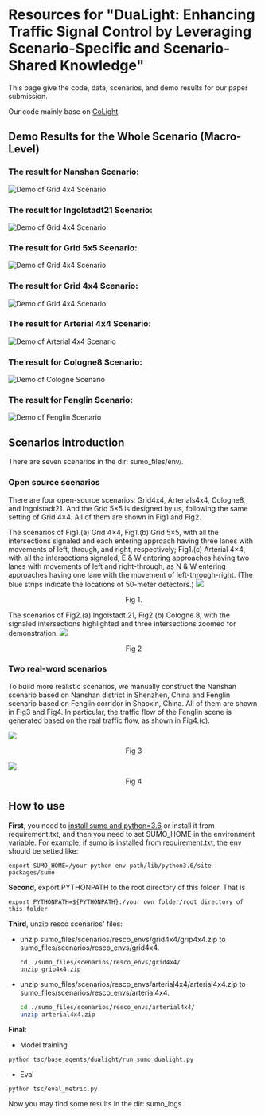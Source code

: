 # Resources for "DuaLight: Enhancing Traffic Signal Control by Leveraging Scenario-Specific and Scenario-Shared Knowledge"

This page give the code, data, scenarios, and demo results for our paper submission.

Our code mainly base on [CoLight](https://github.com/wingsweihua/colight)
<!-- ## Updated: Demo Results for Zoomed Single Intersection (Micro-Level)

### The result for Arterial 4x4 Scenario:

![Demo of Arterial 4x4 Scenario](https://github.com/AnonymousIDforSubmission/GESA/blob/main/demo_final/arterial4x4_single_intersection.gif?raw=true)
> As shown above, the Arterial 4x4 has quite high traffic volume, especially in the selected intersection: both FTC and GESA-Single get quite long traffic queues in the West and South entering approaches, and FTC also has a long queue in the North approach. However, our GESA could promptly and dynamically release the traffic jam.


### The result for Cologne 8 Scenario:

![Demo of Cologne 8 Scenario](https://github.com/AnonymousIDforSubmission/GESA/blob/main/demo_final/cologne8_single_intersection.gif?raw=true)
> As shown in the demo, the North entering approach has quite high traffic inflow, and all the benchmarks could not release the flow on time, resulting in a long queue. Our GESA could release the jam timely.


### The result for Fenglin Scenario:

![Demo of Fenglin Scenario](https://github.com/AnonymousIDforSubmission/GESA/blob/main/demo_final/fenglin_single_intersection.gif?raw=true)
> As mentioned in the paper, Fenglin is a corridor with an East-West main road. As shown in the demo, high volume of traffic flow concentrated in the middle through-lane of the East entering approach, resulting in the traffic jam in the benchmark methods. MaxPressure and GESA have fewer jams than MPLight in that lane, and GESA has fewer accumulated vehicles on other lanes. -->


## Demo Results for the Whole Scenario (Macro-Level)

### The result for Nanshan Scenario:

![Demo of Grid 4x4 Scenario](demo/osm_full.gif)

### The result for Ingolstadt21 Scenario:

![Demo of Grid 4x4 Scenario](demo/ing_full.gif)

### The result for Grid 5x5 Scenario:

![Demo of Grid 4x4 Scenario](demo/grid5_full.gif)

### The result for Grid 4x4 Scenario:

![Demo of Grid 4x4 Scenario](demo/grid4_full.gif)

### The result for Arterial 4x4 Scenario:

![Demo of Arterial 4x4 Scenario](demo/art_full.gif)

### The result for Cologne8 Scenario:

![Demo of Cologne Scenario](demo/col_full.gif)

### The result for Fenglin Scenario:

![Demo of Fenglin Scenario](demo/fenglin_full.gif)


## Scenarios introduction
There are seven scenarios in the dir: sumo_files/env/.

### Open source scenarios 
There are four open-source scenarios: Grid4x4, Arterials4x4, Cologne8, and Ingolstadt21. And the Grid 5×5 is designed by us, following the same setting of Grid 4×4. All of them are shown in Fig1 and Fig2.

The scenarios of Fig1.(a) Grid 4×4, Fig1.(b) Grid 5×5, with all the intersections signaled and each entering approach having three lanes with movements of left, through, and right, respectively; Fig1.(c) Arterial 4×4, with all the intersections signaled, E & W entering approaches having two lanes with movements of left and right-through, as N & W entering approaches having one lane with the movement of left-through-right. (The blue strips indicate the locations of 50-meter detectors.)
![](figs/grid_art.png)
<center>Fig 1. </center>	

The scenarios of Fig2.(a) Ingolstadt 21, Fig2.(b) Cologne 8, with the signaled intersections highlighted and three intersections zoomed for demonstration.
![](figs/scenario-DE.png)
<center>Fig 2</center>

### Two real-word scenarios
To build more realistic scenarios, we manually construct the Nanshan scenario based on Nanshan district in Shenzhen, China and Fenglin scenario based on Fenglin corridor in Shaoxin, China. All of them are shown in Fig3 and Fig4. In particular, the traffic flow of the Fenglin scene is generated based on the real traffic flow, as shown in Fig4.(c).

![](figs/nanshan.png)
<center>Fig 3</center>

![](figs/scenario-fenglin.png)
<center>Fig 4</center>

## How to use

**First**, you need to [install sumo and python=3.6](https://sumo.dlr.de/docs/Downloads.php) or install it from requirement.txt, and then you need to set SUMO_HOME in the environment variable. For example, if sumo is installed from requirement.txt, the env should be setted like:

```shell
export SUMO_HOME=/your python env path/lib/python3.6/site-packages/sumo
```

**Second**, export PYTHONPATH to the root directory of this folder. That is 

```shell
export PYTHONPATH=${PYTHONPATH}:/your own folder/root directory of this folder
```

**Third**, unzip resco scenarios' files:

 - unzip sumo_files/scenarios/resco_envs/grid4x4/grip4x4.zip to sumo_files/scenarios/resco_envs/grid4x4.

   ```shell
   cd ./sumo_files/scenarios/resco_envs/grid4x4/
   unzip grip4x4.zip
   ```

 - unzip sumo_files/scenarios/resco_envs/arterial4x4/arterial4x4.zip to sumo_files/scenarios/resco_envs/arterial4x4.

   ```sh
   cd ./sumo_files/scenarios/resco_envs/arterial4x4/
   unzip arterial4x4.zip
   ```

**Final**:

 - Model training

```shell
python tsc/base_agents/dualight/run_sumo_dualight.py
```

 - Eval

```shell
python tsc/eval_metric.py
```
Now you may find some results in the dir: sumo_logs





